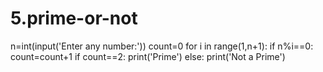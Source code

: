 # 5.prime-or-not
n=int(input('Enter any number:'))
count=0
for i in range(1,n+1):
    if n%i==0:
        count=count+1
if count==2:
    print('Prime')
else:
    print('Not a Prime')
